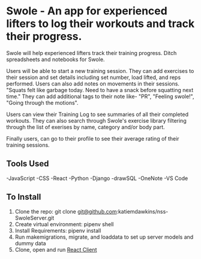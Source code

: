 # Swole - An app for experienced lifters to log their workouts and track their progress.
Swole will help experienced lifters track their training progress. Ditch spreadsheets and notebooks for Swole. 

Users will be able to start a new training session. They can add exercises to their session and set details including set number, load lifted, and reps performed. Users can also add notes on movements in their sessions. "Squats felt like garbage today. Need to have a snack before squatting next time." They can add additional tags to their note like- "PR", "Feeling swole!", "Going through the motions". 

Users can view their Training Log to see summaries of all their completed workouts. They can also search through Swole's exercise library filtering through the list of exerises by name, category and/or body part.

Finally users, can go to their profile to see their average rating of their training sessions.


## Tools Used
-JavaScript -CSS -React -Python -Django -drawSQL -OneNote -VS Code

## To Install 
1. Clone the repo: git clone git@github.com:katiemdawkins/nss-SwoleServer.git
2. Create virtual environment: pipenv shell
3. Install Requirements: pipenv install
4. Run makemigrations, migrate, and loaddata to set up server models and dummy data
5. Clone, open and run [React Client](https://github.com/katiemdawkins/nss-SwoleClient)

